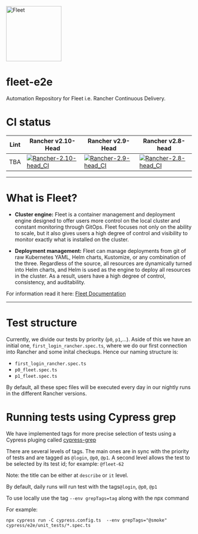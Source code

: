 <img src="https://www.rancher.com/assets/img/brand-guidelines/project-logos/fleet/logo-horizontal-fleet.svg" width="150" alt="Fleet"> 

# fleet-e2e
Automation Repository for Fleet i.e. Rancher Continuous Delivery.

# CI status

|Lint| Rancher v2.10-Head | Rancher v2.9-Head | Rancher v2.8-head |
|---|---|---|---|
|TBA|[![Rancher-2.10-head_CI](https://github.com/rancher/fleet-e2e/actions/workflows/ui-rm_head_2.10.yaml/badge.svg?branch=main)](https://github.com/rancher/fleet-e2e/actions/workflows/ui-rm_head_2.10.yaml)|[![Rancher-2.9-head_CI](https://github.com/rancher/fleet-e2e/actions/workflows/ui-rm_head_2.9.yaml/badge.svg?branch=main)](https://github.com/rancher/fleet-e2e/actions/workflows/ui-rm_head_2.9.yaml) |[![Rancher-2.8-head_CI](https://github.com/rancher/fleet-e2e/actions/workflows/ui-rm_head_2.8.yaml/badge.svg?branch=main)](https://github.com/rancher/fleet-e2e/actions/workflows/ui-rm_head_2.8.yaml)
---
# What is Fleet?

- **Cluster engine:** Fleet is a container management and deployment engine designed to offer users more control on the local cluster and constant monitoring through GitOps. Fleet focuses not only on the ability to scale, but it also gives users a high degree of control and visibility to monitor exactly what is installed on the cluster.

- **Deployment management:** Fleet can manage deployments from git of raw Kubernetes YAML, Helm charts, Kustomize, or any combination of the three. Regardless of the source, all resources are dynamically turned into Helm charts, and Helm is used as the engine to deploy all resources in the cluster. As a result, users have a high degree of control, consistency, and auditability.

For information read it here: [Fleet Documentation](https://fleet.rancher.io/)

---

# Test structure
Currently, we divide our tests by priority (`p0`, `p1`,...). Aside of this we have an initial one, `first_login_rancher.spec.ts`, where we do our first connection into Rancher and some inital checkups. Hence our naming structure is:

- `first_login_rancher.spec.ts` 
- `p0_fleet.spec.ts`
- `p1_fleet.spec.ts`

By default, all these spec files will be executed every day in our nightly runs in the different Rancher versions.

# Running tests using Cypress grep
We have implemented tags for more precise selection of tests using a Cypress pluging called [cypress-grep](https://github.com/cypress-io/cypress/tree/develop/npm/grep)

There are several levels of tags. The main ones are in sync with the priority of tests and are tagged as `@login`, `@p0`, `@p1`. A second level allows the test to be selected by its test id; for example: `@fleet-62`

Note: the title can be either at `describe` or `it` level.

By default, daily runs will run test with the tags`@login`, `@p0`, `@p1`

To use locally use the tag `--env grepTags=tag` along with the npx command

For example:
```
npx cypress run -C cypress.config.ts  --env grepTags="@smoke" cypress/e2e/unit_tests/*.spec.ts
``` 





